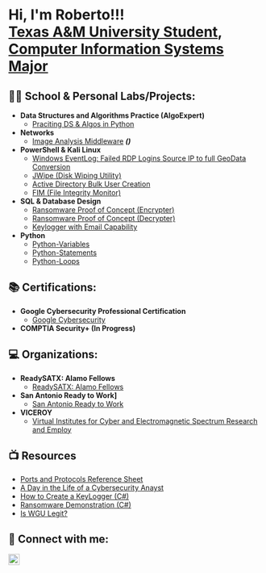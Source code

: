 <h1>Hi, I'm Roberto!!! <br/><a href="https://github.com/Roberto0059"> Texas A&M University Student</a>, <a href="https://www.linkedin.com/in/roberto-flores-6a896a258/">Computer Information Systems Major</a> 

<h2>👨‍💻 School & Personal Labs/Projects:</h2>

- <b>Data Structures and Algorithms Practice (AlgoExpert)</b>
  - [Praciting DS & Algos in Python](https://github.com/Roberto0059/ActiveDirectoryLab/blob/main/README.md#-active-directory-lab)
- <b> Networks</b>
  - [Image Analysis Middleware](https://github.com/joshmadakor1/4chan-Image-Analysis-Middleware-C964) <b><i>()</b></i>
- <b>PowerShell & Kali Linux</b>
  - [Windows EventLog: Failed RDP Logins Source IP to full GeoData Conversion](https://github.com/joshmadakor1/Sentinel-Lab)
  - [JWipe (Disk Wiping Utility)](https://github.com/joshmadakor1/Jwipe.PowerShell)
  - [Active Directory Bulk User Creation](https://github.com/joshmadakor1/AD_PS)
  - [FIM (File Integrity Monitor)](https://github.com/joshmadakor1/PowerShell-Integrity-FIM)
- <b> SQL & Database Design</b>
  - [Ransomware Proof of Concept (Encrypter)](https://github.com/joshmadakor1/EncrypterPOC)
  - [Ransomware Proof of Concept (Decrypter)](https://github.com/joshmadakor1/DecrypterPOC)
  - [Keylogger with Email Capability](https://github.com/joshmadakor1/Key-Logger-With-Email)
- <b>Python</b>
  - [Python-Variables](https://github.com/Roberto0059/Python-Variables)
  - [Python-Statements](https://github.com/Roberto0059/Python-Statements)
  - [Python-Loops](https://github.com/Roberto0059/Python--Loops)



<h2> 📚 Certifications: </h2>

- <b>Google Cybersecurity Professional Certification </b>
  - [Google Cybersecurity](https://coursera.org/share/b8df9f589b547656393147a8efbe7509)
- <b>COMPTIA Security+ (In Progress) </b>

<h2> 💻 Organizations: </h2>

- <b>ReadySATX: Alamo Fellows</b>
  - [ReadySATX: Alamo Fellows](https://greatersatx.com/sa-worx/programs/alamo-fellows/)
- <b>San Antonio Ready to Work]</b>
  - [San Antonio Ready to Work](https://readytoworksa.com/)
- <b>VICEROY</b>
  -  [Virtual Institutes for Cyber and Electromagnetic Spectrum Research and Employ](https://cybersecurity.tamu.edu/education/viceroy/)

<h2>📺 Resources </h2>

- [Ports and Protocols Reference Sheet](https://github.com/Roberto0059/Resources)
- [A Day in the Life of a Cybersecurity Anayst](https://www.youtube.com/watch?v=uHy3oM7NnoU)
- [How to Create a KeyLogger (C#)](https://www.youtube.com/watch?v=N-L9hklSlNk)
- [Ransomware Demonstration (C#)](https://www.youtube.com/watch?v=OfvdQeh79s0)
- [Is WGU Legit?](https://www.youtube.com/watch?v=E2MwRWxDBkA)

<h2> 🤳 Connect with me:</h2>

[<img align="left" alt="RobertoFlores | LinkedIn" width="22px" src="https://cdn.jsdelivr.net/npm/simple-icons@v3/icons/linkedin.svg" />][linkedin]

[linkedin]: https://www.linkedin.com/in/roberto-flores-6a896a258/

<!--
**joshmadakor1/joshmadakor1** is a ✨ _special_ ✨ repository because its `README.md` (this file) appears on your GitHub profile.

Here are some ideas to get you started:

- 🔭 I’m currently working on ...
- 🌱 I’m currently learning ...
- 👯 I’m looking to collaborate on ...
- 🤔 I’m looking for help with ...
- 💬 Ask me about ...
- 📫 How to reach me: ...
- 😄 Pronouns: ...
- ⚡ Fun fact: ...
-->
